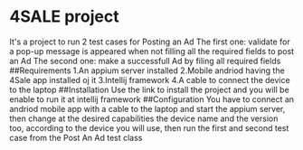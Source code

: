 # 4SALE project
It's a project to run 2 test cases for Posting an Ad
The first one: validate for a pop-up message is appeared when not filling all the required fields to post an Ad
The second one: make a successfull Ad by filing all required fields
##Requirements
1.An appium server installed
2.Mobile andriod having the 4Sale app installed oj it
3.Intellij framework
4.A cable to connect the device to the laptop
##Installation
Use the link to install the project and you will be enable to run it at intellij framework
##Configuration
You have to connect an andriod mobile app with a cable to the laptop and start the appium server, then change at the desired capabilities the device name and the version too, according to the device you will use, then run the first and second test case from the Post An Ad test class
